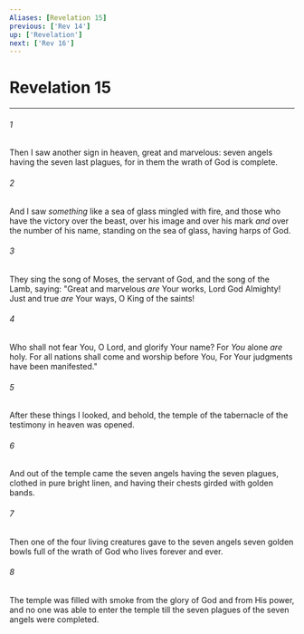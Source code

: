 ```yaml
---
Aliases: [Revelation 15]
previous: ['Rev 14']
up: ['Revelation']
next: ['Rev 16']
---
```

# Revelation 15

***


###### 1 
Then I saw another sign in heaven, great and marvelous: seven angels having the seven last plagues, for in them the wrath of God is complete. 

###### 2 
And I saw _something_ like a sea of glass mingled with fire, and those who have the victory over the beast, over his image and over his mark _and_ over the number of his name, standing on the sea of glass, having harps of God. 

###### 3 
They sing the song of Moses, the servant of God, and the song of the Lamb, saying: "Great and marvelous _are_ Your works, Lord God Almighty! Just and true _are_ Your ways, O King of the saints! 

###### 4 
Who shall not fear You, O Lord, and glorify Your name? For _You_ alone _are_ holy. For all nations shall come and worship before You, For Your judgments have been manifested." 

###### 5 
After these things I looked, and behold, the temple of the tabernacle of the testimony in heaven was opened. 

###### 6 
And out of the temple came the seven angels having the seven plagues, clothed in pure bright linen, and having their chests girded with golden bands. 

###### 7 
Then one of the four living creatures gave to the seven angels seven golden bowls full of the wrath of God who lives forever and ever. 

###### 8 
The temple was filled with smoke from the glory of God and from His power, and no one was able to enter the temple till the seven plagues of the seven angels were completed.
